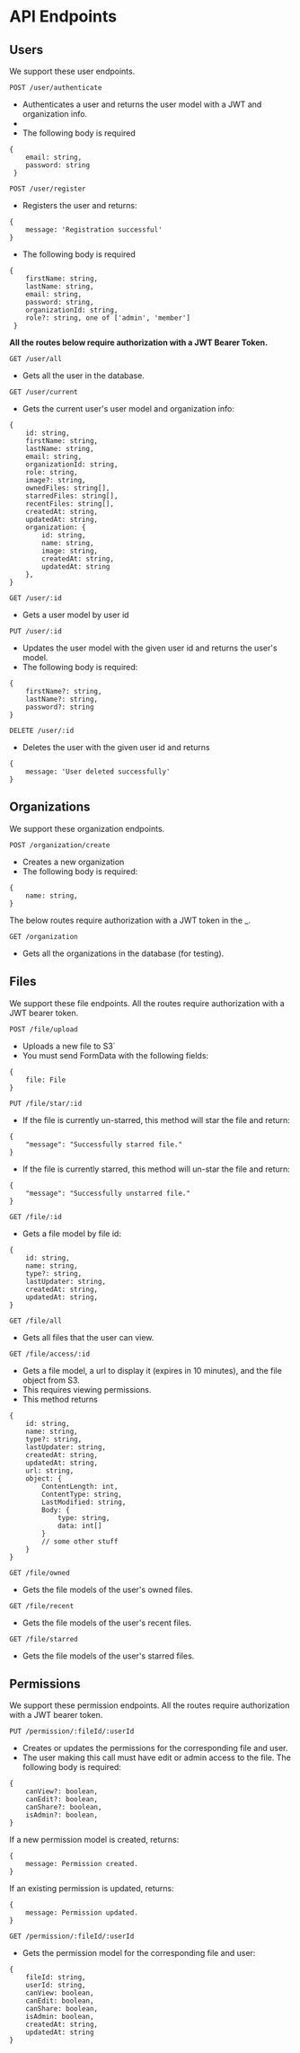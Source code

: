 # API Endpoints

## Users
We support these user endpoints.

`POST /user/authenticate`
- Authenticates a user and returns the user model with a JWT and organization info.
- 
- The following body is required
```
{
    email: string,
    password: string
 }
```

`POST /user/register`  
- Registers the user and returns:
```
{
    message: 'Registration successful'
}
```
- The following body is required
```
{
    firstName: string,
    lastName: string,
    email: string,
    password: string,
    organizationId: string,
    role?: string, one of ['admin', 'member']
 }
```

**All the routes below require authorization with a JWT Bearer Token.**

`GET /user/all`
- Gets all the user in the database.

`GET /user/current`
- Gets the current user's user model and organization info:
```
{
    id: string,
    firstName: string,
    lastName: string,
    email: string,
    organizationId: string,
    role: string,
    image?: string,
    ownedFiles: string[],
    starredFiles: string[],
    recentFiles: string[],
    createdAt: string,
    updatedAt: string,
    organization: {
        id: string,
        name: string,
        image: string,
        createdAt: string,
        updatedAt: string
    },
}
```

`GET /user/:id`
- Gets a user model by user id

`PUT /user/:id`
- Updates the user model with the given user id and returns the user's model.
- The following body is required:
```
{
    firstName?: string,
    lastName?: string,
    password?: string
}
```

`DELETE /user/:id`
- Deletes the user with the given user id and returns
```
{ 
    message: 'User deleted successfully' 
}
```

## Organizations
We support these organization endpoints.

`POST /organization/create`
- Creates a new organization
- The following body is required:
```
{
    name: string,
}
```

The below routes require authorization with a JWT token in the _.

`GET /organization`
- Gets all the organizations in the database (for testing).

## Files
We support these file endpoints. All the routes require authorization with a JWT bearer token.

`POST /file/upload`
- Uploads a new file to S3`
- You must send FormData with the following fields:  
```
{
    file: File
}
```

`PUT /file/star/:id`
- If the file is currently un-starred, this method will star the file and return:
```
{
    "message": "Successfully starred file."
}
```
- If the file is currently starred, this method will un-star the file and return:
```
{
    "message": "Successfully unstarred file."
}
```

`GET /file/:id`
- Gets a file model by file id:
```
{
    id: string,
    name: string,
    type?: string,
    lastUpdater: string,
    createdAt: string,
    updatedAt: string,
}
```

`GET /file/all`
- Gets all files that the user can view.


`GET /file/access/:id`
- Gets a file model, a url to display it (expires in 10 minutes), and the file object from S3.
- This requires viewing permissions.
- This method returns
```
{
    id: string,
    name: string,
    type?: string,
    lastUpdater: string,
    createdAt: string,
    updatedAt: string,
    url: string,
    object: {
        ContentLength: int,
        ContentType: string,
        LastModified: string,
        Body: {
            type: string,
            data: int[]
        }
        // some other stuff
    }
}
```

`GET /file/owned`
- Gets the file models of the user's owned files.
  
`GET /file/recent`
- Gets the file models of the user's recent files.

`GET /file/starred`
- Gets the file models of the user's starred files.


## Permissions
We support these permission endpoints. All the routes require authorization with a JWT bearer token.

`PUT /permission/:fileId/:userId`
- Creates or updates the permissions for the corresponding file and user.
- The user making this call must have edit or admin access to the file.
The following body is required:
```
{
    canView?: boolean,
    canEdit?: boolean,
    canShare?: boolean,
    isAdmin?: boolean,
}
```
If a new permission model is created, returns:
```
{
    message: Permission created.
}
```
If an existing permission is updated, returns:
```
{
    message: Permission updated.
}
```

`GET /permission/:fileId/:userId`
- Gets the permission model for the corresponding file and user:
```
{
    fileId: string,
    userId: string,
    canView: boolean,
    canEdit: boolean,
    canShare: boolean,
    isAdmin: boolean,
    createdAt: string,
    updatedAt: string
}
```